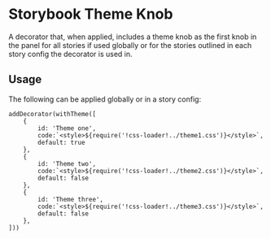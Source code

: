 # Storybook Theme Knob

A decorator that, when applied, includes a theme knob as the first knob in the panel for all stories if used globally or for the stories outlined in each story config the decorator is used in.

## Usage
The following can be applied globally or in a story config:
```
addDecorator(withTheme([
    {
        id: 'Theme one',
        code:`<style>${require('!css-loader!../theme1.css')}</style>`,
        default: true
    },
    {
        id: 'Theme two',
        code:`<style>${require('!css-loader!../theme2.css')}</style>`,
        default: false
    },
    {
        id: 'Theme three',
        code:`<style>${require('!css-loader!../theme3.css')}</style>`,
        default: false
    },
]))
```
